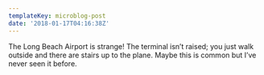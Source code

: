 ```yaml
---
templateKey: microblog-post
date: '2018-01-17T04:16:38Z'
---
```


The Long Beach Airport is strange! The terminal isn’t raised; you just walk outside and there are stairs up to the plane. Maybe this is common but I’ve never seen it before.

